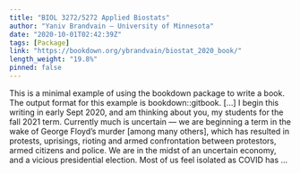 ```yaml
---
title: "BIOL 3272/5272 Applied Biostats"
author: "Yaniv Brandvain – University of Minnesota"
date: "2020-10-01T02:42:39Z"
tags: [Package]
link: "https://bookdown.org/ybrandvain/biostat_2020_book/"
length_weight: "19.8%"
pinned: false
---
```


This is a minimal example of using the bookdown package to write a book. The output format for this example is bookdown::gitbook. [...] I begin this writing in early Sept 2020, and am thinking about you, my students for the fall 2021 term. Currently much is uncertain — we are beginning a term in the wake of George Floyd’s murder [among many others], which has resulted in protests, uprisings, rioting and armed confrontation between protestors, armed citizens and police. We are in the midst of an uncertain economy, and a vicious presidential election. Most of us feel isolated as COVID has ...
